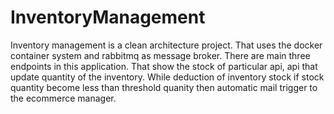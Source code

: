 # InventoryManagement

Inventory management is a clean architecture project. That uses the docker container system and rabbitmq as message broker.
There are main three endpoints in this application. That show the stock of particular api, api that update quantity of the inventory. 
While deduction of inventory stock if stock quantity become less than threshold quanity then automatic mail trigger to the 
ecommerce manager.
